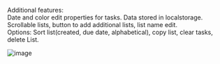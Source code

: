 Additional features: \
Date and color edit properties for tasks. Data stored in localstorage.\
Scrollable lists, button to add additional lists, list name edit. \
Options: Sort list(created, due date, alphabetical), copy list, clear tasks, delete List.

![image](https://user-images.githubusercontent.com/77419802/209452572-19844d62-34ab-45f8-98f1-5a5b66005c7d.png)
